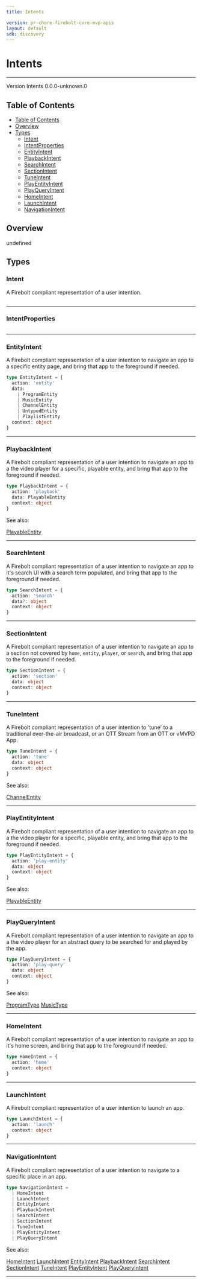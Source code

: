 ```yaml
---
title: Intents

version: pr-chore-firebolt-core-mvp-apis
layout: default
sdk: discovery
---
```


# Intents

---

Version Intents 0.0.0-unknown.0

## Table of Contents

- [Table of Contents](#table-of-contents)
- [Overview](#overview)
- [Types](#types)
  - [Intent](#intent)
  - [IntentProperties](#intentproperties)
  - [EntityIntent](#entityintent)
  - [PlaybackIntent](#playbackintent)
  - [SearchIntent](#searchintent)
  - [SectionIntent](#sectionintent)
  - [TuneIntent](#tuneintent)
  - [PlayEntityIntent](#playentityintent)
  - [PlayQueryIntent](#playqueryintent)
  - [HomeIntent](#homeintent)
  - [LaunchIntent](#launchintent)
  - [NavigationIntent](#navigationintent)

## Overview

undefined

## Types

### Intent

A Firebolt compliant representation of a user intention.

```typescript

```

---

### IntentProperties

```typescript

```

---

### EntityIntent

A Firebolt compliant representation of a user intention to navigate an app to a specific entity page, and bring that app to the foreground if needed.

```typescript
type EntityIntent = {
  action: 'entity'
  data:
    | ProgramEntity
    | MusicEntity
    | ChannelEntity
    | UntypedEntity
    | PlaylistEntity
  context: object
}
```

---

### PlaybackIntent

A Firebolt compliant representation of a user intention to navigate an app to a the video player for a specific, playable entity, and bring that app to the foreground if needed.

```typescript
type PlaybackIntent = {
  action: 'playback'
  data: PlayableEntity
  context: object
}
```

See also:

[PlayableEntity](../Entity/schemas/#PlayableEntity)

---

### SearchIntent

A Firebolt compliant representation of a user intention to navigate an app to it's search UI with a search term populated, and bring that app to the foreground if needed.

```typescript
type SearchIntent = {
  action: 'search'
  data?: object
  context: object
}
```

---

### SectionIntent

A Firebolt compliant representation of a user intention to navigate an app to a section not covered by `home`, `entity`, `player`, or `search`, and bring that app to the foreground if needed.

```typescript
type SectionIntent = {
  action: 'section'
  data: object
  context: object
}
```

---

### TuneIntent

A Firebolt compliant representation of a user intention to 'tune' to a traditional over-the-air broadcast, or an OTT Stream from an OTT or vMVPD App.

```typescript
type TuneIntent = {
  action: 'tune'
  data: object
  context: object
}
```

See also:

[ChannelEntity](../Entity/schemas/#ChannelEntity)

---

### PlayEntityIntent

A Firebolt compliant representation of a user intention to navigate an app to a the video player for a specific, playable entity, and bring that app to the foreground if needed.

```typescript
type PlayEntityIntent = {
  action: 'play-entity'
  data: object
  context: object
}
```

See also:

[PlayableEntity](../Entity/schemas/#PlayableEntity)

---

### PlayQueryIntent

A Firebolt compliant representation of a user intention to navigate an app to a the video player for an abstract query to be searched for and played by the app.

```typescript
type PlayQueryIntent = {
  action: 'play-query'
  data: object
  context: object
}
```

See also:

[ProgramType](../Entertainment/schemas/#ProgramType)
[MusicType](../Entertainment/schemas/#MusicType)

---

### HomeIntent

A Firebolt compliant representation of a user intention to navigate an app to it's home screen, and bring that app to the foreground if needed.

```typescript
type HomeIntent = {
  action: 'home'
  context: object
}
```

---

### LaunchIntent

A Firebolt compliant representation of a user intention to launch an app.

```typescript
type LaunchIntent = {
  action: 'launch'
  context: object
}
```

---

### NavigationIntent

A Firebolt compliant representation of a user intention to navigate to a specific place in an app.

```typescript
type NavigationIntent =
  | HomeIntent
  | LaunchIntent
  | EntityIntent
  | PlaybackIntent
  | SearchIntent
  | SectionIntent
  | TuneIntent
  | PlayEntityIntent
  | PlayQueryIntent
```

See also:

[HomeIntent](#homeintent)
[LaunchIntent](#launchintent)
[EntityIntent](#entityintent)
[PlaybackIntent](#playbackintent)
[SearchIntent](#searchintent)
[SectionIntent](#sectionintent)
[TuneIntent](#tuneintent)
[PlayEntityIntent](#playentityintent)
[PlayQueryIntent](#playqueryintent)

---
